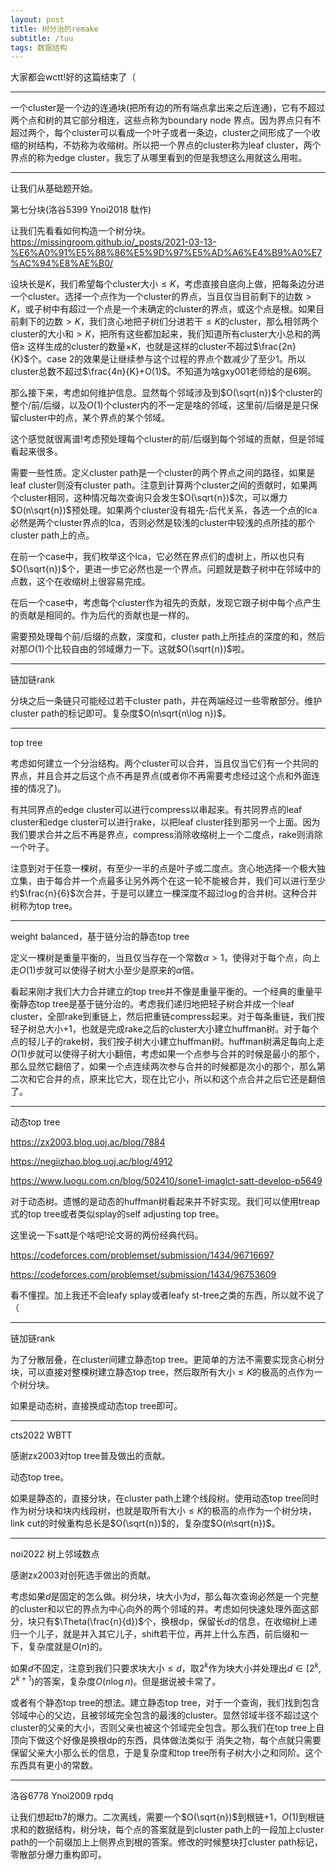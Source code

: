 ```yaml
---
layout: post
title: 树分治的remake
subtitle: /tuu
tags: 数据结构
---
```


大家都会wctt!好的这篇结束了（

-----

一个cluster是一个边的连通块(把所有边的所有端点拿出来之后连通)，它有不超过两个点和树的其它部分相连，这些点称为boundary node 界点。因为界点只有不超过两个，每个cluster可以看成一个叶子或者一条边，cluster之间形成了一个收缩的树结构，不妨称为收缩树。所以把一个界点的cluster称为leaf cluster，两个界点的称为edge cluster，我忘了从哪里看到的但是我想这么用就这么用啦。

-----

让我们从基础题开始。

第七分块(洛谷5399 Ynoi2018 駄作)

让我们先看看如何构造一个树分块。https://missingroom.github.io/_posts/2021-03-13-%E6%A0%91%E5%88%86%E5%9D%97%E5%AD%A6%E4%B9%A0%E7%AC%94%E8%AE%B0/

设块长是$K$，我们希望每个cluster大小$\leq K$，考虑直接自底向上做，把每条边分进一个cluster。选择一个点作为一个cluster的界点，当且仅当目前剩下的边数$>K$，或子树中有超过一个点是一个未确定的cluster的界点，或这个点是根。如果目前剩下的边数$>K$，我们贪心地把子树们分进若干$\leq K$的cluster，那么相邻两个cluster的大小和$>K$，把所有这些都加起来，我们知道所有cluster大小总和的两倍$\geq$ 这样生成的cluster的数量$\times K$，也就是这样的cluster不超过$\frac{2n}{K}$个。case 2的效果是让继续参与这个过程的界点个数减少了至少$1$。所以cluster总数不超过$\frac{4n}{K}+O(1)$。不知道为啥gxy001老师给的是$6$啊。

那么接下来，考虑如何维护信息。显然每个邻域涉及到$O(\sqrt{n})$个cluster的整个/前/后缀，以及$O(1)$个cluster内的不一定是啥的邻域，这里前/后缀是是只保留cluster中的点，某个界点的某个邻域。

这个感觉就很离谱!考虑预处理每个cluster的前/后缀到每个邻域的贡献，但是邻域看起来很多。

需要一些性质。定义cluster path是一个cluster的两个界点之间的路径，如果是leaf cluster则没有cluster path。注意到计算两个cluster之间的贡献时，如果两个cluster相同，这种情况每次查询只会发生$O(\sqrt{n})$次，可以爆力$O(n\sqrt{n})$预处理。如果两个cluster没有祖先-后代关系，各选一个点的lca必然是两个cluster界点的lca，否则必然是较浅的cluster中较浅的点所挂的那个cluster path上的点。

在前一个case中，我们枚举这个lca，它必然在界点们的虚树上，所以也只有$O(\sqrt{n})$个，更进一步它必然也是一个界点。问题就是数子树中在邻域中的点数，这个在收缩树上很容易完成。

在后一个case中，考虑每个cluster作为祖先的贡献，发现它跟子树中每个点产生的贡献是相同的。作为后代的贡献也是一样的。

需要预处理每个前/后缀的点数，深度和，cluster path上所挂点的深度的和，然后对那$O(1)$个比较自由的邻域爆力一下。这就$O(\sqrt{n})$啦。

-----

链加链rank

分块之后一条链只可能经过若干cluster path，并在两端经过一些零散部分。维护cluster path的标记即可。复杂度$O(n\sqrt{n\log n})$。

-----

top tree

考虑如何建立一个分治结构。两个cluster可以合并，当且仅当它们有一个共同的界点，并且合并之后这个点不再是界点(或者你不再需要考虑经过这个点和外面连接的情况了)。

有共同界点的edge cluster可以进行compress以串起来。有共同界点的leaf cluster和edge cluster可以进行rake，以把leaf cluster挂到那另一个上面。因为我们要求合并之后不再是界点，compress消除收缩树上一个二度点，rake则消除一个叶子。

注意到对于任意一棵树，有至少一半的点是叶子或二度点。贪心地选择一个极大独立集，由于每合并一个点最多让另外两个在这一轮不能被合并，我们可以进行至少约$\frac{n}{6}$次合并，于是可以建立一棵深度不超过$\log$的合并树。这种合并树称为top tree。

-----

weight balanced，基于链分治的静态top tree

定义一棵树是重量平衡的，当且仅当存在一个常数$\alpha>1$，使得对于每个点，向上走$O(1)$步就可以使得子树大小至少是原来的$\alpha$倍。

看起来刚才我们大力合并建立的top tree并不像是重量平衡的。一个经典的重量平衡静态top tree是基于链分治的。考虑我们递归地把轻子树合并成一个leaf cluster，全部rake到重链上，然后把重链compress起来。对于每条重链，我们按轻子树总大小$+1$，也就是完成rake之后的cluster大小建立huffman树。对于每个点的轻儿子的rake树，我们按子树大小建立huffman树。huffman树满足每向上走$O(1)$步就可以使得子树大小翻倍，考虑如果一个点参与合并的时候是最小的那个，那么显然它翻倍了，如果一个点连续两次参与合并的时候都是次小的那个，那么第二次和它合并的点，原来比它大，现在比它小，所以和这个点合并之后它还是翻倍了。

-----

动态top tree

https://zx2003.blog.uoj.ac/blog/7884

https://negiizhao.blog.uoj.ac/blog/4912

https://www.luogu.com.cn/blog/502410/sone1-imaglct-satt-develop-p5649

对于动态树。遗憾的是动态的huffman树看起来并不好实现。我们可以使用treap式的top tree或者类似splay的self adjusting top tree。

这里说一下satt是个啥吧!论文哥的两份经典代码。

https://codeforces.com/problemset/submission/1434/96716697

https://codeforces.com/problemset/submission/1434/96753609

看不懂捏。加上我还不会leafy splay或者leafy st-tree之类的东西，所以就不说了（

-----

链加链rank

为了分散层叠，在cluster间建立静态top tree。更简单的方法不需要实现贪心树分块，可以直接对整棵树建立静态top tree，然后取所有大小$\leq K$的极高的点作为一个树分块。

如果是动态树，直接换成动态top tree即可。

-----

cts2022 WBTT

感谢zx2003对top tree普及做出的贡献。

动态top tree。

如果是静态的，直接分块，在cluster path上建个线段树。使用动态top tree同时作为树分块和块内线段树，也就是取所有大小$\leq K$的极高的点作为一个树分块，link cut的时候重构总长是$O(\sqrt{n})$的，复杂度$O(n\sqrt{n})$。

-----

noi2022 树上邻域数点

感谢zx2003对创死选手做出的贡献。

考虑如果$d$是固定的怎么做。树分块，块大小为$d$，那么每次查询必然是一个完整的cluster和以它的界点为中心向外的两个邻域的并。考虑如何快速处理外面这部分，块只有$\Theta(\frac{n}{d})$个，换根dp，保留长$d$的信息，在收缩树上递归一个儿子，就是并入其它儿子，shift若干位，再并上什么东西，前后缀和一下，复杂度就是$O(n)$的。

如果$d$不固定，注意到我们只要求块大小$\leq d$，取$2^k$作为块大小并处理出$d\in[2^k,2^{k+1})$的答案，复杂度$O(n\log n)$。但是据说被卡常了。

或者有个静态top tree的想法。建立静态top tree，对于一个查询，我们找到包含邻域中心的父边，且被邻域完全包含的最浅的cluster。显然邻域半径不超过这个cluster的父亲的大小，否则父亲也被这个邻域完全包含。那么我们在top tree上自顶向下做这个好像是换根dp的东西，具体做法类似于 消失之物，每个点就只需要保留父亲大小那么长的信息，于是复杂度和top tree所有子树大小之和同阶。这个东西具有更小的常数。

-----

洛谷6778 Ynoi2009 rpdq

让我们想起tb7的爆力。二次离线，需要一个$O(\sqrt{n})$到根链$+1$，$O(1)$到根链求和的数据结构，树分块，每个点的答案就是到cluster path上的一段加上cluster path的一个前缀加上上侧界点到根的答案。修改的时候整块打cluster path标记，零散部分爆力重构即可。